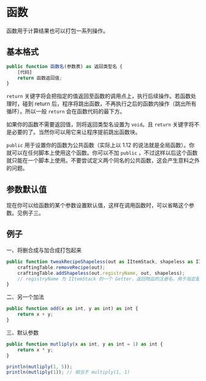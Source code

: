 # 函数

函数用于计算结果也可以打包一系列操作。

## 基本格式

```javascript
public function 函数名(参数表) as 返回类型名 {
    [代码]
    return 函数返回值;
}
```

`return` 关键字将会把指定的值返回至函数的调用点上，执行后续操作。若函数处理时，碰到 return 后，程序将跳出函数，不再执行之后的函数内操作（跳出所有循环）。所以一般 `return` 会在函数代码的最下方。

如果你的函数不需要返回值，则将返回类型名设置为 `void`。且 `return` 关键字将不是必要的了。当然你可以用它来让程序提前跳出函数块。

`public` 用于设置你的函数为公共函数（实际上以 1.12 的说法就是全局函数）。你就可以在任何脚本上使用这个函数。你可以不加 `public` ，不过这样以后这个函数就只能在一个脚本上使用。不要尝试定义两个同名的公共函数，这会产生意料之外的问题。

## 参数默认值

现在你可以给函数的某个参数设置默认值，这样在调用函数时，可以省略这个参数。见例子三。

## 例子

一、将删合成与加合成打包起来

```javascript
public function tweakRecipeShapeless(out as IItemStack, shapeless as IIngredient[]) as void {
    craftingTable.removeRecipe(out);
    craftingTable.addShapeless(out.registryName, out, shapeless); 
	// registryName 为 IItemStack 的一个 Getter，返回物品的注册名，用于指定配方名
}
```

二、另一个加法

```javascript
public function add(x as int, y as int) as int {
    return x + y;
}
```

三、默认参数

```javascript
public function mutliply(x as int, y as int = 1) as int {
    return x * y;
}

println(mutliply(1, 5));
println(mutliply(1)); // 相当于 multiply(1, 1)
```

